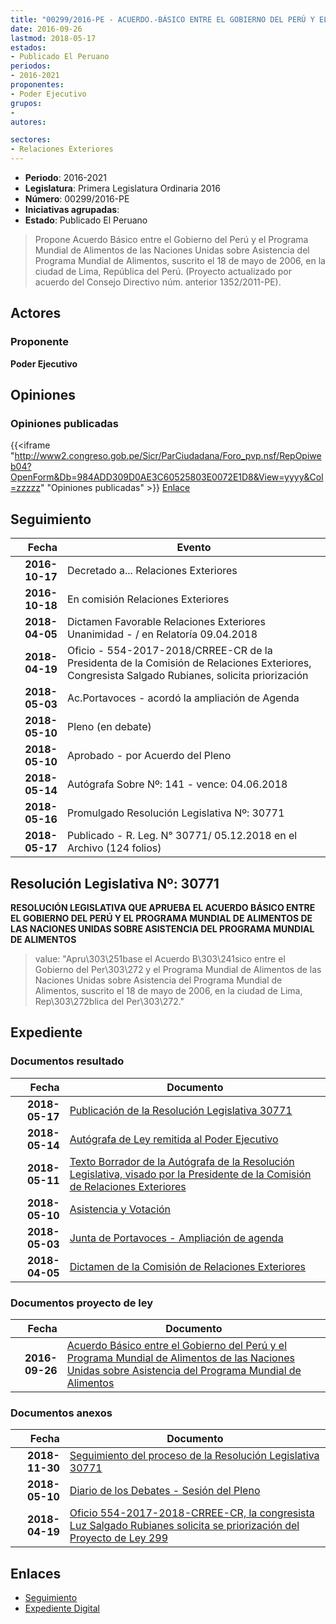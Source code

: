 ```yaml
---
title: "00299/2016-PE - ACUERDO.-BÁSICO ENTRE EL GOBIERNO DEL PERÚ Y EL PROGRAMA MUNDIAL DE ALIMENTOS DE LAS NACIONES UNIDAS SOBRE ASISTENCIA DEL PROGRAMA MUNDIAL DE ALIMENTOS"
date: 2016-09-26
lastmod: 2018-05-17
estados:
- Publicado El Peruano
periodos:
- 2016-2021
proponentes:
- Poder Ejecutivo
grupos:
- 
autores:

sectores:
- Relaciones Exteriores
---
```

- **Periodo**: 2016-2021
- **Legislatura**: Primera Legislatura Ordinaria 2016
- **Número**: 00299/2016-PE
- **Iniciativas agrupadas**: 
- **Estado**: Publicado El Peruano

> Propone Acuerdo Básico entre el Gobierno del Perú y el Programa Mundial de Alimentos de las Naciones Unidas sobre Asistencia del Programa Mundial de Alimentos, suscrito el 18 de mayo de 2006, en la ciudad de Lima, República del Perú. (Proyecto actualizado por acuerdo del Consejo Directivo núm. anterior 1352/2011-PE).


## Actores

### Proponente

**Poder Ejecutivo**

## Opiniones

### Opiniones publicadas

{{<iframe "http://www2.congreso.gob.pe/Sicr/ParCiudadana/Foro_pvp.nsf/RepOpiweb04?OpenForm&Db=984ADD309D0AE3C60525803E0072E1D8&View=yyyy&Col=zzzzz" "Opiniones publicadas" >}}
[Enlace](http://www2.congreso.gob.pe/Sicr/ParCiudadana/Foro_pvp.nsf/RepOpiweb04?OpenForm&Db=984ADD309D0AE3C60525803E0072E1D8&View=yyyy&Col=zzzzz)


## Seguimiento

| Fecha | Evento |
|------:|--------|
| **2016-10-17** | Decretado a... Relaciones Exteriores |
| **2016-10-18** | En comisión Relaciones Exteriores |
| **2018-04-05** | Dictamen Favorable Relaciones Exteriores Unanimidad - / en Relatoría 09.04.2018 |
| **2018-04-19** | Oficio - 554-2017-2018/CRREE-CR de la Presidenta de la Comisión de Relaciones Exteriores, Congresista Salgado Rubianes, solicita priorización |
| **2018-05-03** | Ac.Portavoces - acordó la ampliación de Agenda |
| **2018-05-10** | Pleno (en debate) |
| **2018-05-10** | Aprobado - por Acuerdo del Pleno |
| **2018-05-14** | Autógrafa Sobre Nº: 141 - vence: 04.06.2018 |
| **2018-05-16** | Promulgado Resolución Legislativa Nº: 30771 |
| **2018-05-17** | Publicado - R. Leg. N° 30771/ 05.12.2018 en el Archivo (124 folios) |

## Resolución Legislativa Nº: 30771

**RESOLUCIÓN LEGISLATIVA QUE APRUEBA EL ACUERDO BÁSICO ENTRE EL GOBIERNO DEL PERÚ Y EL PROGRAMA MUNDIAL DE ALIMENTOS DE LAS NACIONES UNIDAS SOBRE ASISTENCIA DEL PROGRAMA MUNDIAL DE ALIMENTOS**

> value: "Apru\303\251base el Acuerdo B\303\241sico entre el Gobierno del Per\303\272 y el Programa Mundial de Alimentos de las Naciones Unidas sobre Asistencia del Programa Mundial de Alimentos, suscrito el 18 de mayo de 2006, en la ciudad de Lima, Rep\303\272blica del Per\303\272."


## Expediente

### Documentos resultado

| Fecha | Documento |
|------:|-----------|
| **2018-05-17** | [Publicación de la Resolución Legislativa 30771](http://www.leyes.congreso.gob.pe/Documentos/2016_2021/ADLP/Normas_Legales/30771-RLG.pdf) |
| **2018-05-14** | [Autógrafa de Ley remitida al Poder Ejecutivo](http://www.leyes.congreso.gob.pe/Documentos/2016_2021/ADLP/Texto_Aprobado/AU0029920180514.pdf) |
| **2018-05-11** | [Texto Borrador de la Autógrafa de la Resolución Legislativa, visado por la Presidente de la Comisión de Relaciones Exteriores](http://www.leyes.congreso.gob.pe/Documentos/2016_2021/Texto_Borrador_de_Autografa/BAU00299_20180511.pdf) |
| **2018-05-10** | [Asistencia y Votación](http://www.leyes.congreso.gob.pe/Documentos/2016_2021/Asistencia_y_Votacion/Proyectos_de_Ley/AV00299_20180510.pdf) |
| **2018-05-03** | [Junta de Portavoces - Ampliación de agenda](http://www.leyes.congreso.gob.pe/Documentos/2016_2021/Acuerdos/Junta_Portavoces/AJP0029920180503.pdf) |
| **2018-04-05** | [Dictamen de la Comisión de Relaciones Exteriores](http://www.leyes.congreso.gob.pe/Documentos/2016_2021/Dictamenes/Proyectos_de_Ley/00299DC20MAY_20180405.pdf) |

### Documentos proyecto de ley

| Fecha | Documento |
|------:|-----------|
| **2016-09-26** | [Acuerdo Básico entre el Gobierno del Perú y el Programa Mundial de Alimentos de las Naciones Unidas sobre Asistencia del Programa Mundial de Alimentos](http://www.leyes.congreso.gob.pe/Documentos/2016_2021/Proyectos_de_Ley_y_de_Resoluciones_Legislativas/PL0029920160926.pdf) |

### Documentos anexos

| Fecha | Documento |
|------:|-----------|
| **2018-11-30** | [Seguimiento del proceso de la Resolución Legislativa 30771](http://www.leyes.congreso.gob.pe/Documentos/2016_2021/Seguimiento_de_Proyectos_de_Ley/00299_20181130.pdf) |
| **2018-05-10** | [Diario de los Debates - Sesión del Pleno](http://www.leyes.congreso.gob.pe/Documentos/2016_2021/ADLP/Diario_Debates/30771-TDD.pdf) |
| **2018-04-19** | [Oficio 554-2017-2018-CRREE-CR, la congresista Luz Salgado Rubianes solicita se priorización del Proyecto de Ley 299](http://www.leyes.congreso.gob.pe/Documentos/2016_2021/Oficios/Congresistas/OFICIO-554-2017-2018-CRREE-CR..pdf) |

## Enlaces

- [Seguimiento](http://www2.congreso.gob.pe/Sicr/TraDocEstProc/CLProLey2016.nsf/f7fff46988ca05b1052578e100829cc7/d7b3abc0ea3f50b10525803b006b78c4?OpenDocument)
- [Expediente Digital](http://www2.congreso.gob.pe/Sicr/TraDocEstProc/Expvirt_2011.nsf/visbusqptramdoc1621/00299?opendocument)

